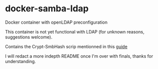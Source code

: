 # docker-samba-ldap
Docker container with openLDAP preconfiguration

This container is not yet functional with LDAP (for unknown reasons, suggestions welcome).

Contains the Crypt-SmbHash scrip mentionned in this [guide](https://spredzy.wordpress.com/2013/08/30/samba-standalone-openldap/)

I will redact a more indepth README once I'm over with finals, thanks for understanding.
